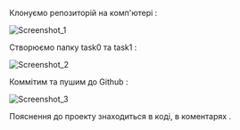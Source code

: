 Клонуємо репозиторій на комп'ютері :

![Screenshot_1](https://user-images.githubusercontent.com/85743649/122974562-22131680-d39b-11eb-8338-9561d8edaddd.png)


Створюємо папку task0 та task1 :

![Screenshot_2](https://user-images.githubusercontent.com/85743649/122974765-5c7cb380-d39b-11eb-803b-df3282ec5216.png)


Коммітим та пушим до Github :

![Screenshot_3](https://user-images.githubusercontent.com/85743649/122974966-8a61f800-d39b-11eb-8b43-724468913398.png)


Пояснення до проекту знаходиться в коді, в коментарях .
